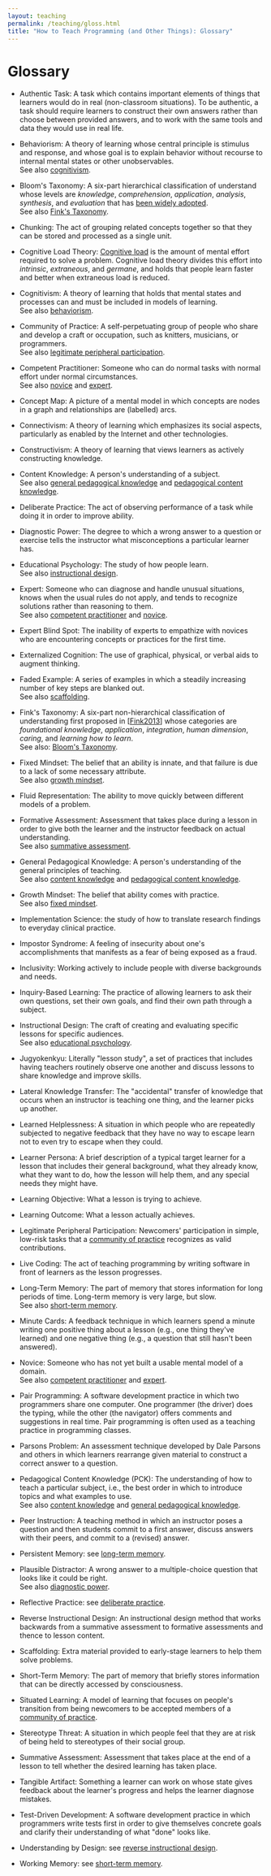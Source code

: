 ```yaml
---
layout: teaching
permalink: /teaching/gloss.html
title: "How to Teach Programming (and Other Things): Glossary"
---
```


# Glossary

*   <span id="authentic-task">Authentic Task</span>:
    A task which contains important elements of things that learners would
    do in real (non-classroom situations).  To be authentic, a task should
    require learners to construct their own answers rather than choose
    between provided answers, and to work with the same tools and data
    they would use in real life.

*   <span id="behaviorism">Behaviorism</span>:
    A theory of learning whose central principle is stimulus and response,
    and whose goal is to explain behavior without recourse to internal
    mental states or other unobservables.
    <br>
    See also [cognitivism](gloss.html#cognitivism).

*   <span id="blooms-taxonomy">Bloom's Taxonomy</span>:
    <span class="changed" markdown="1">
    A six-part hierarchical classification of understand
    whose levels are *knowledge*, *comprehension*, *application*,
    *analysis*, *synthesis*, and *evaluation*
    that has [been widely adopted][wikipedia-bloom].
    <br>
    See also [Fink's Taxonomy](gloss.html#finks-taxonomy).
    </span>

*   <span id="chunking">Chunking</span>:
    The act of grouping related concepts together so that they can be
    stored and processed as a single unit.

*   <span id="cognitive-load-theory">Cognitive Load Theory</span>:
    [Cognitive load][wikipedia-cognitive-load] is the amount of mental
    effort required to solve a problem.  Cognitive load theory divides
    this effort into *intrinsic*, *extraneous*, and *germane*, and holds
    that people learn faster and better when extraneous load is reduced.

*   <span id="cognitivism">Cognitivism</span>:
    A theory of learning that holds that mental states and processes can
    and must be included in models of learning.
    <br>
    See also [behaviorism](gloss.html#behaviorism).

*   <span id="community-of-practice">Community of Practice</span>:
    A self-perpetuating group of people who share and develop a craft or
    occupation, such as knitters, musicians, or programmers.
    <br>
    See also [legitimate peripheral
    participation](gloss.html#legitimate-peripheral-participation).

*   <span id="competent-practitioner">Competent Practitioner</span>:
    Someone who can do normal tasks with normal effort under normal
    circumstances.
    <br>
    See also [novice](gloss.html#novice) and [expert](gloss.html#novice).

*   <span id="concept-map">Concept Map</span>:
    A picture of a mental model in which concepts are nodes in a graph
    and relationships are (labelled) arcs.

*   <span id="connectivism">Connectivism</span>:
    A theory of learning which emphasizes its social aspects, particularly
    as enabled by the Internet and other technologies.

*   <span id="constructivism">Constructivism</span>:
    A theory of learning that views learners as actively constructing
    knowledge.

*   <span id="content-knowledge">Content Knowledge</span>:
    A person's understanding of a subject.
    <br>
    See also [general pedagogical
    knowledge](gloss.html#general-pedagogical-knowledge) and [pedagogical content
    knowledge](gloss.html#pedagogical-content-knowledge).

*   <span id="deliberate-practice">Deliberate Practice</span>:
    The act of observing performance of a task while doing it in order to
    improve ability.

*   <span id="diagnostic-power">Diagnostic Power</span>:
    The degree to which a wrong answer to a question or exercise tells the
    instructor what misconceptions a particular learner has.

*   <span id="educational-psychology">Educational Psychology</span>:
    The study of how people learn.
    <br>
    See also [instructional design](gloss.html#instructional-design).

*   <span id="expert">Expert</span>:
    Someone who can diagnose and handle unusual situations, knows when the
    usual rules do not apply, and tends to recognize solutions rather than
    reasoning to them.
    <br>
    See also [competent practitioner](gloss.html#competent-practitioner) and
    [novice](gloss.html#novice).

*   <span id="expert-blind-spot">Expert Blind Spot</span>:
    The inability of experts to empathize with novices who are
    encountering concepts or practices for the first time.

*   <span id="externalized-cognition">Externalized Cognition</span>:
    The use of graphical, physical, or verbal aids to augment thinking.

*   <span id="faded-example">Faded Example</span>:
    A series of examples in which a steadily increasing number of key
    steps are blanked out.
    <br>
    See also [scaffolding](gloss.html#scaffolding).

*   <span id="finks-taxonomy">Fink's Taxonomy</span>:
    <span class="changed" markdown="1">
    A six-part non-hierarchical classification of understanding
    first proposed in [[Fink2013](biblio.html#fink-significant)]
    whose categories are *foundational knowledge*, *application*,
    *integration*, *human dimension*, *caring*, and *learning how to learn*.
    <br>
    See also: [Bloom's Taxonomy](gloss.html#blooms-taxonomy).
    </span>

*   <span id="fixed-mindset">Fixed Mindset</span>:
    The belief that an ability is innate, and that failure is due to a
    lack of some necessary attribute.
    <br>
    See also [growth mindset](gloss.html#growth-mindset).

*   <span id="fluid-representation">Fluid Representation</span>:
    The ability to move quickly between different models of a problem.

*   <span id="formative-assessment">Formative Assessment</span>:
    Assessment that takes place during a lesson in order to give both the
    learner and the instructor feedback on actual understanding.
    <br>
    See also [summative assessment](gloss.html#summative-assessment).

*   <span id="general-pedagogical-knowledge">General Pedagogical Knowledge</span>:
    A person's understanding of the general principles of teaching.
    <br>
    See also [content knowledge](gloss.html#content-knowledge) and [pedagogical
    content knowledge](gloss.html#pedagogical-content-knowledge).

*   <span id="growth-mindset">Growth Mindset</span>:
    The belief that ability comes with practice.
    <br>
    See also [fixed mindset](gloss.html#fixed-mindset).

*   <span id="implementation-science">Implementation Science</span>:
    <span class="changed" markdown="1">
    the study of how to translate research findings to everyday clinical practice.
    </span>

*   <span id="impostor-syndrome">Impostor Syndrome</span>:
    A feeling of insecurity about one's accomplishments that manifests as
    a fear of being exposed as a fraud.

*   <span id="inclusivity">Inclusivity</span>:
    Working actively to include people with diverse backgrounds and needs.

*   <span id="inquiry-based-learning">Inquiry-Based Learning</span>:
    The practice of allowing learners to ask their own questions, set
    their own goals, and find their own path through a subject.

*   <span id="instructional-design">Instructional Design</span>:
    The craft of creating and evaluating specific lessons for specific
    audiences.
    <br>
    See also [educational psychology](gloss.html#educational-psychology).

*   <span id="jugyokenkyu">Jugyokenkyu</span>:
    Literally "lesson study", a set of practices that includes having
    teachers routinely observe one another and discuss lessons to share
    knowledge and improve skills.

*   <span id="lateral-knowledge-transfer">Lateral Knowledge Transfer</span>:
    The "accidental" transfer of knowledge that occurs when an instructor
    is teaching one thing, and the learner picks up another.

*   <span id="learned-helplessness">Learned Helplessness</span>:
    A situation in which people who are repeatedly subjected to
    negative feedback that they have no way to escape learn not to
    even try to escape when they could.

*   <span id="learner-persona">Learner Persona</span>:
    A brief description of a typical target learner for a lesson that
    includes their general background, what they already know, what they
    want to do, how the lesson will help them, and any special needs they
    might have.

*   <span id="learning-objective">Learning Objective</span>:
    What a lesson is trying to achieve.

*   <span id="learning-outcome">Learning Outcome</span>:
    What a lesson actually achieves.

*   <span id="legitimate-peripheral-participation">Legitimate Peripheral Participation</span>:
    Newcomers' participation in simple, low-risk tasks that a [community
    of practice](gloss.html#community-of-practice) recognizes as valid
    contributions.

*   <span id="live-coding">Live Coding</span>:
    The act of teaching programming by writing software in front of
    learners as the lesson progresses.

*   <span id="long-term-memory">Long-Term Memory</span>:
    The part of memory that stores information for long periods of time.
    Long-term memory is very large, but slow.
    <br>
    See also [short-term memory](gloss.html#short-term-memory).

*   <span id="minute-cards">Minute Cards</span>:
    A feedback technique in which learners spend a minute writing one
    positive thing about a lesson (e.g., one thing they've learned) and
    one negative thing (e.g., a question that still hasn't been answered).

*   <span id="novice">Novice</span>:
    Someone who has not yet built a usable mental model of a domain.
    <br>
    See also [competent practitioner](gloss.html#competent-practitioner) and
    [expert](gloss.html#expert).

*   <span id="pair-programming">Pair Programming</span>:
    A software development practice in which two programmers share one
    computer.  One programmer (the driver) does the typing, while the
    other (the navigator) offers comments and suggestions in real time.
    Pair programming is often used as a teaching practice in programming
    classes.

*   <span id="parsons-problem">Parsons Problem</span>:
    An assessment technique developed by Dale Parsons and others in which
    learners rearrange given material to construct a correct answer to a
    question.

*   <span id="pedagogical-content-knowledge">Pedagogical Content Knowledge</span> (PCK):
    The understanding of how to teach a particular subject, i.e., the best
    order in which to introduce topics and what examples to use.
    <br>
    See also [content knowledge](gloss.html#content-knowledge) and [general
    pedagogical knowledge](gloss.html#general-pedagogical-knowledge).

*   <span id="peer-instruction">Peer Instruction</span>:
    A teaching method in which an instructor poses a question and then
    students commit to a first answer, discuss answers with their peers,
    and commit to a (revised) answer.

*   <span id="persistent-memory">Persistent Memory</span>:
    see [long-term memory](gloss.html#long-term-memory).

*   <span id="plausible-distractor">Plausible Distractor</span>:
    A wrong answer to a multiple-choice question that looks like it could
    be right.
    <br>
    See also [diagnostic power](gloss.html#diagnostic-power).

*   <span id="reflective-practice">Reflective Practice</span>:
    see [deliberate practice](gloss.html#deliberate-practice).

*   <span id="reverse-instructional-design">Reverse Instructional Design</span>:
    An instructional design method that works backwards from a summative
    assessment to formative assessments and thence to lesson content.

*   <span id="scaffolding">Scaffolding</span>:
    Extra material provided to early-stage learners to help them solve problems.

*   <span id="short-term-memory">Short-Term Memory</span>:
    The part of memory that briefly stores information that can be
    directly accessed by consciousness.

*   <span id="situated-learning">Situated Learning</span>:
    A model of learning that focuses on people's transition from being
    newcomers to be accepted members of a [community of
    practice](gloss.html#community-of-practice).

*   <span id="stereotype-threat">Stereotype Threat</span>:
    A situation in which people feel that they are at risk of being held
    to stereotypes of their social group.

*   <span id="summative-assessment">Summative Assessment</span>:
    Assessment that takes place at the end of a lesson to tell whether the
    desired learning has taken place.

*   <span id="tangible-artifact">Tangible Artifact</span>:
    Something a learner can work on whose state gives feedback about the
    learner's progress and helps the learner diagnose mistakes.

*   <span id="test-driven-development">Test-Driven Development</span>:
    A software development practice in which programmers write tests first
    in order to give themselves concrete goals and clarify their
    understanding of what "done" looks like.

*   <span id="understanding-by-design">Understanding by Design</span>:
    see [reverse instructional design](gloss.html#reverse-instructional-design).

*   <span id="working-memory">Working Memory</span>:
    see [short-term memory](gloss.html#short-term-memory).

[wikipedia-bloom]: https://en.wikipedia.org/wiki/Bloom's_taxonomy
[wikipedia-cognitive-load]: https://en.wikipedia.org/wiki/Cognitive_load
